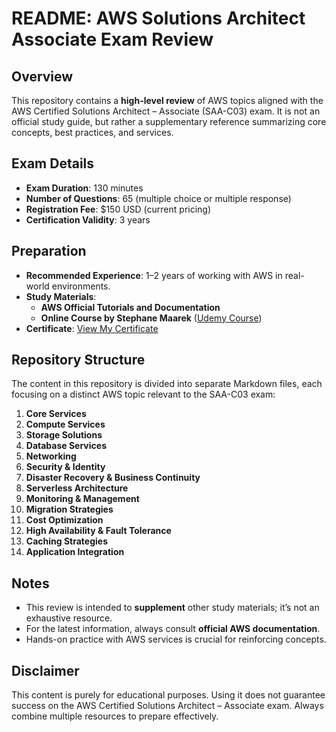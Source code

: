 # README: AWS Solutions Architect Associate Exam Review

## Overview
This repository contains a **high-level review** of AWS topics aligned with the AWS Certified Solutions Architect – Associate (SAA-C03) exam. It is not an official study guide, but rather a supplementary reference summarizing core concepts, best practices, and services.

## Exam Details
- **Exam Duration**: 130 minutes
- **Number of Questions**: 65 (multiple choice or multiple response)
- **Registration Fee**: $150 USD (current pricing)
- **Certification Validity**: 3 years

## Preparation
- **Recommended Experience**: 1–2 years of working with AWS in real-world environments.
- **Study Materials**:
  - **AWS Official Tutorials and Documentation**
  - **Online Course by Stephane Maarek** ([Udemy Course](https://www.udemy.com/course/aws-certified-solutions-architect-associate-saa-c03))
- **Certificate**: [View My Certificate](https://www.credly.com/badges/86f4e616-897d-43f8-aaa1-b57c7de6a237/public_url)

## Repository Structure
The content in this repository is divided into separate Markdown files, each focusing on a distinct AWS topic relevant to the SAA-C03 exam:
1. **Core Services**
2. **Compute Services**
3. **Storage Solutions**
4. **Database Services**
5. **Networking**
6. **Security & Identity**
7. **Disaster Recovery & Business Continuity**
8. **Serverless Architecture**
9. **Monitoring & Management**
10. **Migration Strategies**
11. **Cost Optimization**
12. **High Availability & Fault Tolerance**
13. **Caching Strategies**
14. **Application Integration**

## Notes
- This review is intended to **supplement** other study materials; it’s not an exhaustive resource.
- For the latest information, always consult **official AWS documentation**.
- Hands-on practice with AWS services is crucial for reinforcing concepts.

## Disclaimer
This content is purely for educational purposes. Using it does not guarantee success on the AWS Certified Solutions Architect – Associate exam. Always combine multiple resources to prepare effectively.

